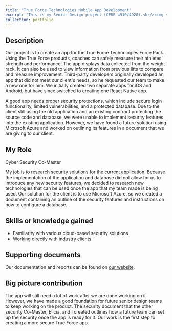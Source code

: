 ```yaml
---
title: "True Force Technologies Mobile App Development"
excerpt: "This is my Senior Design project (CPRE 4910/4920).<br/><img src='/images/TrueForce_logo.png' style='width:300px;height:300px;'>"
collection: portfolio
---
```


## Description
Our project is to create an app for the True Force Technologies Force Rack. Using the True Force products, coaches can safely measure their athletes’ strength and performance. The app displays data collected from the weight rack. It can also be used to view information from previous lifts to compare and measure improvement. Third-party developers originally developed an app that did not meet our client's needs, so he requested our team to make a new one for him. We initially created two separate apps for iOS and Android, but have since switched to creating one React Native app. 

A good app needs proper security protections, which include secure login functionality, limited vulnerabilities, and a protected database. Due to the client still using the old application and an existing contract protecting the source code and database, we were unable to implement security features into the existing application. However, we have found a future solution using Microsoft Azure and worked on outlining its features in a document that we are giving to our client. 

## My Role
Cyber Security Co-Master

My job is to research security solutions for the current application. Because the implementation of the application and database did not allow for us to introduce any new security features, we decided to research new technologies that can be used once the app that my team made is being used. Our solution for the client is to use Microsoft Azure, so we created a document containing an outline of the security features and instructions on how to configure a database. 

## Skills or knowledge gained
* Familiarity with various cloud-based security solutions
* Working directly with industry clients 

## Supporting documents
Our documentation and reports can be found on [our website](https://sdmay25-10.sd.ece.iastate.edu/). 

## Big picture contribution 
The app will still need a lot of work after we are done working on it. However, we have made a good foundation for future senior design teams to keep working on the product. The security document that the other security Co-Master, Elicia, and I created outlines how a future team can set up the security once the app is ready for it. Our work is the first step to creating a more secure True Force app. 